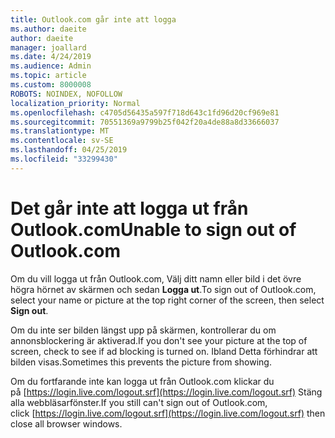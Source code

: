 ```yaml
---
title: Outlook.com går inte att logga
ms.author: daeite
author: daeite
manager: joallard
ms.date: 4/24/2019
ms.audience: Admin
ms.topic: article
ms.custom: 8000008
ROBOTS: NOINDEX, NOFOLLOW
localization_priority: Normal
ms.openlocfilehash: c4705d56435a597f718d643c1fd96d20cf969e81
ms.sourcegitcommit: 70551369a9799b25f042f20a4de88a8d33666037
ms.translationtype: MT
ms.contentlocale: sv-SE
ms.lasthandoff: 04/25/2019
ms.locfileid: "33299430"
---
```

# <a name="unable-to-sign-out-of-outlookcom"></a><span data-ttu-id="97266-102">Det går inte att logga ut från Outlook.com</span><span class="sxs-lookup"><span data-stu-id="97266-102">Unable to sign out of Outlook.com</span></span>

<span data-ttu-id="97266-103">Om du vill logga ut från Outlook.com, Välj ditt namn eller bild i det övre högra hörnet av skärmen och sedan **Logga ut**.</span><span class="sxs-lookup"><span data-stu-id="97266-103">To sign out of Outlook.com, select your name or picture at the top right corner of the screen, then select **Sign out**.</span></span>

<span data-ttu-id="97266-104">Om du inte ser bilden längst upp på skärmen, kontrollerar du om annonsblockering är aktiverad.</span><span class="sxs-lookup"><span data-stu-id="97266-104">If you don't see your picture at the top of screen, check to see if ad blocking is turned on.</span></span> <span data-ttu-id="97266-105">Ibland Detta förhindrar att bilden visas.</span><span class="sxs-lookup"><span data-stu-id="97266-105">Sometimes this prevents the picture from showing.</span></span>

<span data-ttu-id="97266-106">Om du fortfarande inte kan logga ut från Outlook.com klickar du på [https://login.live.com/logout.srf](https://login.live.com/logout.srf) Stäng alla webbläsarfönster.</span><span class="sxs-lookup"><span data-stu-id="97266-106">If you still can't sign out of Outlook.com, click [https://login.live.com/logout.srf](https://login.live.com/logout.srf) then close all browser windows.</span></span>